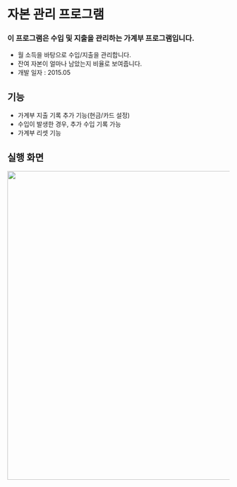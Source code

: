 # 자본 관리 프로그램

### 이 프로그램은 수입 및 지출을 관리하는 가계부 프로그램입니다.
- 월 소득을 바탕으로 수입/지출을 관리합니다.
- 잔여 자본이 얼마나 남았는지 비율로 보여줍니다.
- 개발 일자 : 2015.05

## 기능
- 가계부 지출 기록 추가 기능(현금/카드 설정)
- 수입이 발생한 경우, 추가 수입 기록 가능
- 가계부 리셋 기능

## 실행 화면
<img src="https://github.com/ehn1225/Projects/assets/5174517/cf185ea5-31a6-4953-8bdd-f643b1a1d26b" width="700"/>